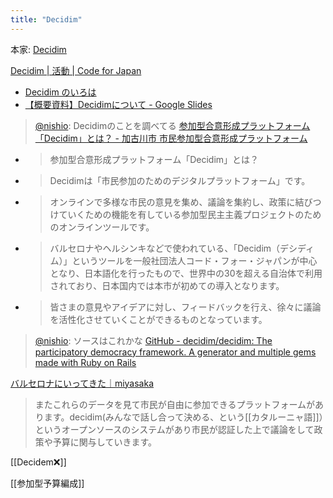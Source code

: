 ```yaml
---
title: "Decidim"
---
```


本家: [Decidim](https://decidim.org/)

[Decidim | 活動 | Code for Japan](https://www.code4japan.org/activity/decidim)
- [Decidim のいろは](https://www.notion.so/76beb640385b4ca4a8435bda488ebd18?v=c77e3f0fbdf04cd48267979941196528)
- [【概要資料】Decidimについて - Google Slides](https://docs.google.com/presentation/d/1kAtBvgOuz0GmQ5kGfV-HR12acSMwWhQax-RxMK_fMcE/edit#slide=id.p)

> [@nishio](https://twitter.com/nishio/status/1647925283817934848?s=20): Decidimのことを調べてる
> [参加型合意形成プラットフォーム「Decidim」とは？ - 加古川市 市民参加型合意形成プラットフォーム](https://kakogawa.diycities.jp/pages/whatisdecidim?format=html&locale=ja)
- > 参加型合意形成プラットフォーム「Decidim」とは？
- > Decidimは「市民参加のためのデジタルプラットフォーム」です。
- > オンラインで多様な市民の意見を集め、議論を集約し、政策に結びつけていくための機能を有している参加型民主主義プロジェクトのためのオンラインツールです。
- > バルセロナやヘルシンキなどで使われている、「Decidim（デシディム）」というツールを一般社団法人コード・フォー・ジャパンが中心となり、日本語化を行ったもので、世界中の30を超える自治体で利用されており、日本国内では本市が初めての導入となります。
- > 皆さまの意見やアイデアに対し、フィードバックを行え、徐々に議論を活性化させていくことができるものとなっています。

> [@nishio](https://twitter.com/nishio/status/1647926641019211776?s=20): ソースはこれかな
> [GitHub - decidim/decidim: The participatory democracy framework. A generator and multiple gems made with Ruby on Rails](https://github.com/decidim/decidim)

[バルセロナにいってきた｜miyasaka](https://note.com/mmiya/n/n8dcbc96659b9)
> またこれらのデータを見て市民が自由に参加できるプラットフォームがあります。decidim(みんなで話し合って決める、という[[カタルーニャ語]]）というオープンソースのシステムがあり市民が認証した上で議論をして政策や予算に関与していきます。

[[Decidem❌]]

[[参加型予算編成]]
